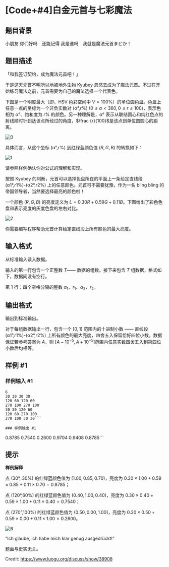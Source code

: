 # [Code+#4]白金元首与七彩魔法

## 题目背景

小朋友 你们好吗　还能记得 我是谁吗　我就是魔法元首まどか！

## 题目描述

「和我签订契约，成为魔法元首吧！」

于是这天元首不明所以地被地外生物 Kyubey 忽悠去成为了魔法元首。不过在开始练习魔法之前，元首需要为自己的魔法选择一个代表色。

下图是一个明度最大（即，HSV 色彩空间中 $V = 100\%$）的单位圆色盘。色盘上任意一点的坐标为一个非负实数对 (α°,$r\%$) $(0 \leq \alpha < 360,0 \leq r \leq 100)$，表示色相为 α°、饱和度为 $r\%$ 的颜色。另一种理解是，α° 表示从联结圆心和纯红色点的射线顺时针到达该点所经过的角度，$\frac {r}{100}$​​ 是该点到单位圆圆心的距离。

![0](https://i.loli.net/2018/04/02/5ac1bb23a4d50.png)

具体而言，从这个坐标 (α°,$r\%$) 到红绿蓝颜色值 $(R,G,B)$ 的转换如下：

![1](https://cdn.luogu.com.cn/upload/pic/16828.png)

请参照样例确认你对公式的理解和实现。

按照 Kyubey 的判断，元首可以选择色盘所在的平面上一条给定直线段 (α1°,$r1\%$)-(α2°,$r2\%$) 上的任意颜色。元首可不需要犹豫，作为一名 bling bling 的帝国领导者，当然要选择最亮的颜色啦！

一个颜色 $(R,G,B)$ 的亮度定义为 $L = 0.30R + 0.59G + 0.11B$。下图给出了彩色色盘和表示亮度的灰度色盘的左右对比。

![2](https://i.loli.net/2018/04/02/5ac1bb2371a0b.png)

你需要编写程序帮助元首计算给定直线段上所有颜色的最大亮度。

## 输入格式

从标准输入读入数据。

输入的第一行包含一个正整数 $T$—— 数据的组数。接下来包含 $T$ 组数据，格式如下，数据间没有空行。

第 $1$ 行：四个空格分隔的整数 $\alpha_1$​​、$r_1$​​、$\alpha_2$​​、$r_2$​​。



## 输出格式

输出到标准输出。

对于每组数据输出一行，包含一个 $[0,1]$ 范围内的十进制小数 —— 直线段 (α1°,$r1\%$)-(α2°,$r2\%$) 上所有颜色的最大亮度，四舍五入保留恰好四位小数。数据保证若参考答案为 $A$，则 [$A-10^{-5},A+10^{-5}$]​ 范围内任意实数四舍五入到第四位小数后均相等。


## 样例 #1

### 样例输入 #1
```
6
30 30 30 30
120 60 120 60
270 100 270 100
30 30 120 60
120 60 270 100
270 100 30 30```

### 样例输出 #1

```
0.8785
0.7540
0.2600
0.9704
0.9408
0.8785```

## 提示

**样例解释**

点 (30°, $30\%$) 的红绿蓝颜色值为 $(1.00, 0.85, 0.70)$，亮度为 $0.30 \times 1.00 + 0.59 \times 0.85 + 0.11 \times 0.70 = 0.8785$；

点 (120°,$60\%$) 的红绿蓝颜色值为 $(0.40, 1.00, 0.40)$，亮度为 $0.30 \times 0.40 + 0.59 \times 1.00 + 0.11 \times 0.40 = 0.7540$； 

点 (270°,$100\%$) 的红绿蓝颜色值为 $(0.50, 0.00, 1.00)$，亮度为 $0.30 \times 0.50 + 0.59 \times 0.00 + 0.11 \times 1.00 = 0.2600$。

![6](https://cdn.luogu.com.cn/upload/pic/16899.png)

 “Ich glaube, ich habe mich klar genug ausgedrückt!”

题面与史实无关。

Credit: https://www.luogu.org/discuss/show/38908
